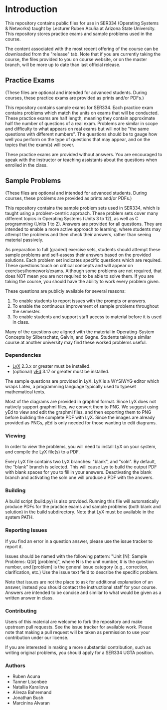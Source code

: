 # Introduction
This repository contains public files for use in SER334 (Operating Systems & Networks) taught by Lecturer Ruben Acuña at Arizona State University. This repository stores practice exams and sample problems used in the course.

The content associated with the most recent offering of the course can be downloaded from the "release" tab. Note that if you are currently taking the course, the files provided to you on course website, or on the master branch, will be more up to date than last official release.

## Practice Exams
(These files are optional and intended for advanced students. During courses, these practice exams are provided as prints and/or PDFs.)

This repository contains sample exams for SER334. Each practice exam contains problems which match the units on exams that will be conducted. These practice exams are half length, meaning they contain approximate half the number of questions of a real exam. Problems are similar in scope and difficulty to what appears on real exams but will not be "the same questions with different numbers". The questions should be to gauge how well you perform on the type of questions that may appear, and on the topics that the exam(s) will cover.

These practice exams are provided without answers. You are encouraged to speak with the instructor or teaching assistants about the questions when enrolled in the class.


## Sample Problems
(These files are optional and intended for advanced students. During courses, these problems are provided as prints and/or PDFs.)

 This repository contains the sample problem sets used in SER334, which is taught using a problem-centric approach. These problem sets cover many different topics in Operating Systems (Units 3 to 12), as well as C programming (Units 1 to 2). Answers are provided for all questions. They are intended to enable a more active approach to learning, where students may attempt the problems and then check their answers, rather than seeing material passively. 

 As preparation to full (graded) exercise sets, students should attempt these sample problems and self-assess their answers based on the provided solutions. Each problem set indicates specific questions which are required. These questions touch on critical concepts and will appear on exercises/homework/exams. Although some problems are not required, that does NOT mean you are not required to be able to solve them. If you are taking the course, you should have the ability to work every problem given.

These questions are publicly available for several reasons:
1) To enable students to report issues with the prompts or answers.
2) To enable the continuous improvement of sample problems throughout the semester.
3) To enable students and support staff access to material before it is used in class.

Many of the questions are aligned with the material in Operating-System Concepts by Silberschatz, Galvin, and Gagne. Students taking a similar course at another university may find these worked problems useful.

### Dependencies
* [LyX](https://www.lyx.org/) 2.3.x or greater must be installed.
* (optional) [yEd](https://www.yworks.com/products/yed) 3.17 or greater must be installed.

The sample questions are provided in LyX. LyX is a WYSIWYG editor which wraps Latex, a programming language typically used to typeset mathematical texts.

Most of the diagrams are provided in graphml format. Since LyX does not natively support graphml files, we convert them to PNG. We suggest using yEd to view and edit the graphml files, and then exporting them to PNG before building the complete PDF with LyX. Since the images are already provided as PNGs, yEd is only needed for those wanting to edit diagrams.

### Viewing
In order to view the problems, you will need to install LyX on your system, and compile the LyX file(s) to a PDF.

Every LyX file contains two LyX branches: "blank", and "soln". By default, the "blank" branch is selected. This will cause Lyx to build the output PDF with blank spaces for you to fill in your answers. Deactivating the blank branch and activating the soln one will produce a PDF with the answers.

### Building
A build script (build.py) is also provided. Running this file will automatically produce PDFs for the practice exams and sample problems (both blank and solution) in the build subdirectory. Note that LyX must be available in the system PATH.

### Reporting Issues
If you find an error in a question answer, please use the issue tracker to report it.

Issues should be named with the following pattern: "Unit [N]: Sample Problems: Q[#] [problem]", where N is the unit number, # is the question number, and [problem] is the general issue category (e.g., correction, clarification, etc.) Use the issue text field to describe the specific problem.

Note that issues are not the place to ask for additional explanation of an answer, instead you should contact the instructional staff for your course. Answers are intended to be concise and similar to what would be given as a written answer in class. 

### Contributing
Users of this material are welcome to fork the repository and make upstream pull requests. See the issue tracker for available work. Please note that making a pull request will be taken as permission to use your contribution under our license.

If you are interested in making a more substantial contribution, such as writing original problems, you should apply for a SER334 UGTA position.

### Authors
* Ruben Acuna
* Tanner Lisonbee
* Natallia Karaliova
* Alireza Bahremand
* Jonathan Bush
* Marcinina Alvaran
